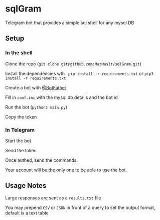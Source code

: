 # sqlGram
Telegram bot that provides a simple sql shell for any mysql DB

## Setup

### In the shell

Clone the repo (`git clone git@github.com:MatMasIt/sqlGram.git`)

Install the dependencies wth ` pip install -r requirements.txt` or `pip3 install -r requirements.txt`

Create a bot with [@BotFather](https://t.me/BotFather)

Fill in `conf.ini` with the mysql db details and the bot id

Run the bot (`python3 main.py`)

Copy the token

### In Telegram

Start the bot

Send the token

Once authed, send the commands.

Your account will be the only one to be able to use the bot.


## Usage Notes

Large responses are sent as a `results.txt` file

You may prepend `CSV` or `JSON` in front of a query to set the output format, default is a text table
